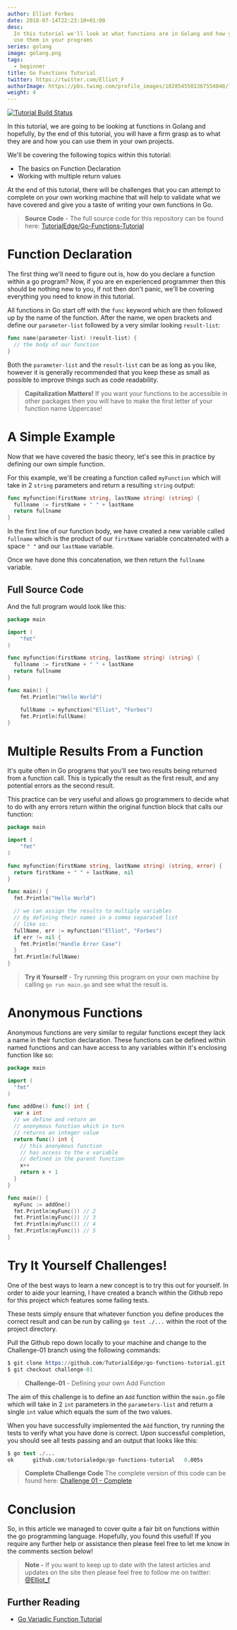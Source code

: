 ```yaml
---
author: Elliot Forbes
date: 2018-07-14T22:23:10+01:00
desc:
  In this tutorial we'll look at what functions are in Golang and how you can
  use them in your programs
series: golang
image: golang.png
tags:
  - beginner
title: Go Functions Tutorial
twitter: https://twitter.com/Elliot_F
authorImage: https://pbs.twimg.com/profile_images/1028545501367554048/lzr43cQv_400x400.jpg
weight: 4
---
```


[![Tutorial Build Status](https://travis-ci.org/TutorialEdge/go-functions-tutorial.svg?branch=master)](https://travis-ci.org/TutorialEdge/go-functions-tutorial)

In this tutorial, we are going to be looking at functions in Golang and hopefully, by
the end of this tutorial, you will have a firm grasp as to what they are and how
you can use them in your own projects.

We'll be covering the following topics within this tutorial:

* The basics on Function Declaration
* Working with multiple return values

At the end of this tutorial, there will be challenges that you can attempt to complete on 
your own working machine that will help to validate what we have covered and give you 
a taste of writing your own functions in Go.

> **Source Code** - The full source code for this repository can be found here: [TutorialEdge/Go-Functions-Tutorial](https://github.com/TutorialEdge/go-functions-tutorial)

# Function Declaration

The first thing we'll need to figure out is, how do you declare a function
within a go program? Now, if you are en experienced programmer then this should
be nothing new to you, if not then don't panic, we'll be covering everything you
need to know in this tutorial.

All functions in Go start off with the `func` keyword which are then followed up
by the name of the function. After the name, we open brackets and define our 
`parameter-list` followed by a very similar looking `result-list`:

```go
func name(parameter-list) (result-list) {
  // the body of our function
}
```

Both the `parameter-list` and the `result-list` can be as long as you like, however it is
generally recommended that you keep these as small as possible to improve things such as
code readability.

> **Capitalization Matters!** If you want your functions to be accessible in other packages
then you will have to make the first letter of your function name Uppercase!

# A Simple Example

Now that we have covered the basic theory, let's see this in practice by defining our own
simple function. 

For this example, we'll be creating a function called `myFunction` which will take in 2
`string` parameters and return a resulting `string` output:

```go
func myfunction(firstName string, lastName string) (string) {
  fullname := firstName + " " + lastName 
  return fullname
}
```

In the first line of our function body, we have created a new variable called `fullname` 
which is the product of our `firstName` variable concatenated with a space `" "` and our 
`lastName` variable. 

Once we have done this concatenation, we then return the `fullname` variable.

## Full Source Code

And the full program would look like this:

```go
package main

import (
	"fmt"
)

func myfunction(firstName string, lastName string) (string) {
  fullname := firstName + " " + lastName 
  return fullname
}

func main() {
	fmt.Println("Hello World")

	fullName := myfunction("Elliot", "Forbes")
	fmt.Println(fullName)
}
```

# Multiple Results From a Function

It's quite often in Go programs that you'll see two results being returned from
a function call. This is typically the result as the first result, and any
potential errors as the second result. 

This practice can be very useful and allows go programmers to decide what to do 
with any errors return within the original function block that calls our function:

```go
package main

import (
	"fmt"
)

func myfunction(firstName string, lastName string) (string, error) {
  return firstName + " " + lastName, nil
}

func main() {
  fmt.Println("Hello World")

  // we can assign the results to multiple variables
  // by defining their names in a comma separated list
  // like so: 
  fullName, err := myfunction("Elliot", "Forbes")
  if err != nil {
    fmt.Println("Handle Error Case")
  }
  fmt.Println(fullName)
}
```

> **Try it Yourself** - Try running this program on your own machine by calling
`go run main.go` and see what the result is.

# Anonymous Functions

Anonymous functions are very similar to regular functions except they lack a
name in their function declaration. These functions can be defined within named 
functions and can have access to any variables within it's enclosing function like so:

```go
package main

import (
  "fmt"
)

func addOne() func() int {
  var x int
  // we define and return an
  // anonymous function which in turn
  // returns an integer value
  return func() int {
    // this anonymous function
    // has access to the x variable
    // defined in the parent function
    x++
    return x + 1
  }
}

func main() {
  myFunc := addOne()
  fmt.Println(myFunc()) // 2
  fmt.Println(myFunc()) // 3
  fmt.Println(myFunc()) // 4
  fmt.Println(myFunc()) // 5
}
```


# Try It Yourself Challenges!

One of the best ways to learn a new concept is to try this out for yourself. In 
order to aide your learning, I have created a branch within the Github repo for this
project which features some failing tests. 

These tests simply ensure that whatever function you define produces the correct
result and can be run by calling `go test ./...` within the root of the project
directory.

Pull the Github repo down locally to your machine and change to the Challenge-01 
branch using the following commands:

```s
$ git clone https://github.com/TutorialEdge/go-functions-tutorial.git
$ git checkout challenge-01
```

> **Challenge-01** - Defining your own Add Function

The aim of this challenge is to define an `Add` function within the `main.go`
file which will take in 2 `int` parameters in the `parameters-list` and return
a single `int` value which equals the sum of the two values.

When you have successfully implemented the `Add` function, try running the tests
to verify what you have done is correct. Upon successful completion, you should see
all tests passing and an output that looks like this:

```s
$ go test ./...
ok      github.com/tutorialedge/go-functions-tutorial   0.005s
```

> **Complete Challenge Code** The complete version of this code can be found here:
[Challenge 01 - Complete](https://github.com/TutorialEdge/go-functions-tutorial/tree/challenge-01-complete)

# Conclusion

So, in this article we managed to cover quite a fair bit on functions within the
go programming language. Hopefully, you found this useful! If you require any
further help or assistance then please feel free to let me know in the comments
section below!

> **Note -** If you want to keep up to date with the latest articles and updates
> on the site then please feel free to follow me on twitter:
> [@Elliot_f](https://twitter.com/elliot_f)

## Further Reading

- [Go Variadic Function Tutorial](/golang/go-variadic-function-tutorial/)
